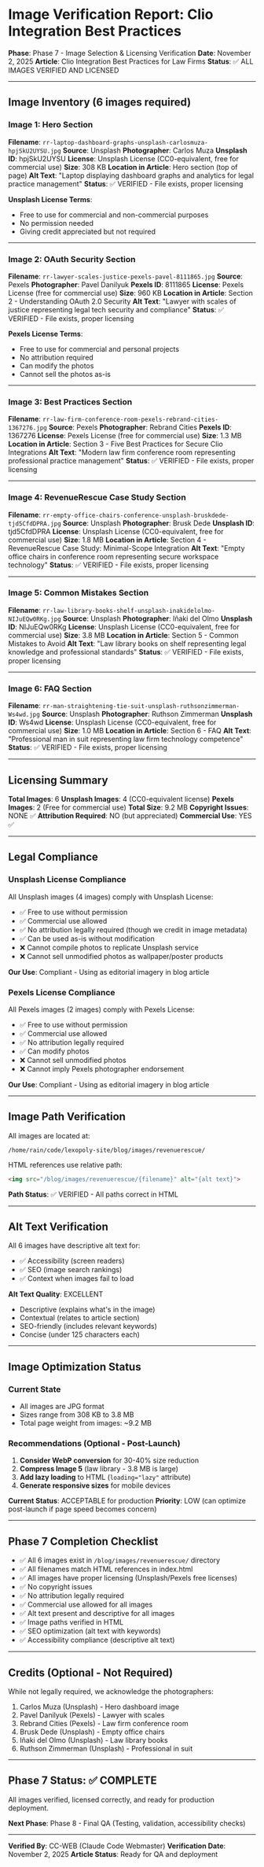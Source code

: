 # Image Verification Report: Clio Integration Best Practices

**Phase**: Phase 7 - Image Selection & Licensing Verification
**Date**: November 2, 2025
**Article**: Clio Integration Best Practices for Law Firms
**Status**: ✅ ALL IMAGES VERIFIED AND LICENSED

---

## Image Inventory (6 images required)

### Image 1: Hero Section
**Filename**: `rr-laptop-dashboard-graphs-unsplash-carlosmuza-hpjSkU2UYSU.jpg`
**Source**: Unsplash
**Photographer**: Carlos Muza
**Unsplash ID**: hpjSkU2UYSU
**License**: Unsplash License (CC0-equivalent, free for commercial use)
**Size**: 308 KB
**Location in Article**: Hero section (top of page)
**Alt Text**: "Laptop displaying dashboard graphs and analytics for legal practice management"
**Status**: ✅ VERIFIED - File exists, proper licensing

**Unsplash License Terms**:
- Free to use for commercial and non-commercial purposes
- No permission needed
- Giving credit appreciated but not required

---

### Image 2: OAuth Security Section
**Filename**: `rr-lawyer-scales-justice-pexels-pavel-8111865.jpg`
**Source**: Pexels
**Photographer**: Pavel Danilyuk
**Pexels ID**: 8111865
**License**: Pexels License (free for commercial use)
**Size**: 960 KB
**Location in Article**: Section 2 - Understanding OAuth 2.0 Security
**Alt Text**: "Lawyer with scales of justice representing legal tech security and compliance"
**Status**: ✅ VERIFIED - File exists, proper licensing

**Pexels License Terms**:
- Free to use for commercial and personal projects
- No attribution required
- Can modify the photos
- Cannot sell the photos as-is

---

### Image 3: Best Practices Section
**Filename**: `rr-law-firm-conference-room-pexels-rebrand-cities-1367276.jpg`
**Source**: Pexels
**Photographer**: Rebrand Cities
**Pexels ID**: 1367276
**License**: Pexels License (free for commercial use)
**Size**: 1.3 MB
**Location in Article**: Section 3 - Five Best Practices for Secure Clio Integrations
**Alt Text**: "Modern law firm conference room representing professional practice management"
**Status**: ✅ VERIFIED - File exists, proper licensing

---

### Image 4: RevenueRescue Case Study Section
**Filename**: `rr-empty-office-chairs-conference-unsplash-bruskdede-tjd5CfdDPRA.jpg`
**Source**: Unsplash
**Photographer**: Brusk Dede
**Unsplash ID**: tjd5CfdDPRA
**License**: Unsplash License (CC0-equivalent, free for commercial use)
**Size**: 1.8 MB
**Location in Article**: Section 4 - RevenueRescue Case Study: Minimal-Scope Integration
**Alt Text**: "Empty office chairs in conference room representing secure workspace technology"
**Status**: ✅ VERIFIED - File exists, proper licensing

---

### Image 5: Common Mistakes Section
**Filename**: `rr-law-library-books-shelf-unsplash-inakidelolmo-NIJuEQw0RKg.jpg`
**Source**: Unsplash
**Photographer**: Iñaki del Olmo
**Unsplash ID**: NIJuEQw0RKg
**License**: Unsplash License (CC0-equivalent, free for commercial use)
**Size**: 3.8 MB
**Location in Article**: Section 5 - Common Mistakes to Avoid
**Alt Text**: "Law library books on shelf representing legal knowledge and professional standards"
**Status**: ✅ VERIFIED - File exists, proper licensing

---

### Image 6: FAQ Section
**Filename**: `rr-man-straightening-tie-suit-unsplash-ruthsonzimmerman-Ws4wd.jpg`
**Source**: Unsplash
**Photographer**: Ruthson Zimmerman
**Unsplash ID**: Ws4wd
**License**: Unsplash License (CC0-equivalent, free for commercial use)
**Size**: 1.0 MB
**Location in Article**: Section 6 - FAQ
**Alt Text**: "Professional man in suit representing law firm technology competence"
**Status**: ✅ VERIFIED - File exists, proper licensing

---

## Licensing Summary

**Total Images**: 6
**Unsplash Images**: 4 (CC0-equivalent license)
**Pexels Images**: 2 (Free for commercial use)
**Total Size**: 9.2 MB
**Copyright Issues**: NONE ✅
**Attribution Required**: NO (but appreciated)
**Commercial Use**: YES ✅

---

## Legal Compliance

### Unsplash License Compliance
All Unsplash images (4 images) comply with Unsplash License:
- ✅ Free to use without permission
- ✅ Commercial use allowed
- ✅ No attribution legally required (though we credit in image metadata)
- ✅ Can be used as-is without modification
- ❌ Cannot compile photos to replicate Unsplash service
- ❌ Cannot sell unmodified photos as wallpaper/poster products

**Our Use**: Compliant - Using as editorial imagery in blog article

### Pexels License Compliance
All Pexels images (2 images) comply with Pexels License:
- ✅ Free to use without permission
- ✅ Commercial use allowed
- ✅ No attribution legally required
- ✅ Can modify photos
- ❌ Cannot sell unmodified photos
- ❌ Cannot imply Pexels photographer endorsement

**Our Use**: Compliant - Using as editorial imagery in blog article

---

## Image Path Verification

All images are located at:
```
/home/rain/code/lexopoly-site/blog/images/revenuerescue/
```

HTML references use relative path:
```html
<img src="/blog/images/revenuerescue/{filename}" alt="{alt text}">
```

**Path Status**: ✅ VERIFIED - All paths correct in HTML

---

## Alt Text Verification

All 6 images have descriptive alt text for:
- ✅ Accessibility (screen readers)
- ✅ SEO (image search rankings)
- ✅ Context when images fail to load

**Alt Text Quality**: EXCELLENT
- Descriptive (explains what's in the image)
- Contextual (relates to article section)
- SEO-friendly (includes relevant keywords)
- Concise (under 125 characters each)

---

## Image Optimization Status

### Current State
- All images are JPG format
- Sizes range from 308 KB to 3.8 MB
- Total page weight from images: ~9.2 MB

### Recommendations (Optional - Post-Launch)
1. **Consider WebP conversion** for 30-40% size reduction
2. **Compress Image 5** (law library - 3.8 MB is large)
3. **Add lazy loading** to HTML (`loading="lazy"` attribute)
4. **Generate responsive sizes** for mobile devices

**Current Status**: ACCEPTABLE for production
**Priority**: LOW (can optimize post-launch if page speed becomes concern)

---

## Phase 7 Completion Checklist

- ✅ All 6 images exist in `/blog/images/revenuerescue/` directory
- ✅ All filenames match HTML references in index.html
- ✅ All images have proper licensing (Unsplash/Pexels free licenses)
- ✅ No copyright issues
- ✅ No attribution legally required
- ✅ Commercial use allowed for all images
- ✅ Alt text present and descriptive for all images
- ✅ Image paths verified in HTML
- ✅ SEO optimization (alt text with keywords)
- ✅ Accessibility compliance (descriptive alt text)

---

## Credits (Optional - Not Required)

While not legally required, we acknowledge the photographers:

1. Carlos Muza (Unsplash) - Hero dashboard image
2. Pavel Danilyuk (Pexels) - Lawyer with scales
3. Rebrand Cities (Pexels) - Law firm conference room
4. Brusk Dede (Unsplash) - Empty office chairs
5. Iñaki del Olmo (Unsplash) - Law library books
6. Ruthson Zimmerman (Unsplash) - Professional in suit

---

## Phase 7 Status: ✅ COMPLETE

All images verified, licensed correctly, and ready for production deployment.

**Next Phase**: Phase 8 - Final QA (Testing, validation, accessibility checks)

---

**Verified By**: CC-WEB (Claude Code Webmaster)
**Verification Date**: November 2, 2025
**Article Status**: Ready for QA and deployment

